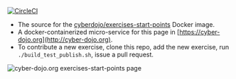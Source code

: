 
[![CircleCI](https://circleci.com/gh/cyber-dojo/exercises-start-points.svg?style=svg)](https://circleci.com/gh/cyber-dojo/exercises-start-points)

- The source for the [cyberdojo/exercises-start-points](https://hub.docker.com/r/cyberdojo/exercises-start-points/tags) Docker image.
- A docker-containerized micro-service for this page in [https://cyber-dojo.org](http://cyber-dojo.org).
- To contribute a new exercise, clone this repo, add the new exercise, run `./build_test_publish.sh`, issue a pull request.

![cyber-dojo.org exercises-start-points page](https://github.com/cyber-dojo/exercises-start-points/blob/master/docs/screen_shot.png&s=400)
